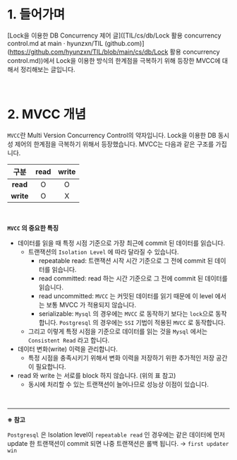 # 1. 들어가며

[Lock을 이용한 DB Concurrency 제어 글]([TIL/cs/db/Lock 활용 concurrency control.md at main · hyunzxn/TIL (github.com)](https://github.com/hyunzxn/TIL/blob/main/cs/db/Lock 활용 concurrency control.md))에서 Lock을 이용한 방식의 한계점을 극복하기 위해 등장한 MVCC에 대해서 정리해보는 글입니다.

&nbsp;

# 2. MVCC 개념

`MVCC`란 Multi Version Concurrency Control의 약자입니다. Lock을 이용한 DB 동시성 제어의 한계점을 극복하기 위해서 등장했습니다. MVCC는 다음과 같은 구조를 가집니다.

|   구분    | read | write |
| :-------: | :--: | :---: |
| **read**  |  O   |   O   |
| **write** |  O   |   X   |

<br>

**`MVCC` 의 중요한 특징**

- 데이터를 읽을 때 특정 시점 기준으로 가장 최근에 commit 된 데이터를 읽습니다.
   - 트랜잭션의 `Isolation Level` 에 따라 달라질 수 있습니다.
     - repeatable read: 트랜잭션 시작 시간 기준으로 그 전에 commit 된 데이터를 읽습니다.
     - read committed: read 하는 시간 기준으로 그 전에 commit 된 데이터를 읽습니다.
     - read uncommitted: `MVCC` 는 커밋된 데이터를 읽기 때문에 이 level 에서는 보통 MVCC 가 적용되지 않습니다.
     - serializable: `Mysql` 의 경우에는 `MVCC` 로 동작하기 보다는 `lock`으로 동작합니다. `Postgresql` 의 경우에는 `SSI` 기법이 적용된 `MVCC` 로 동작합니다.
   - 그리고 이렇게 특정 시점을 기준으로 데이터를 읽는 것을 `Mysql` 에서는 `Consistent Read` 라고 합니다.
- 데이터 변화(write) 이력을 관리합니다.
  - 특정 시점을 충족시키기 위해서 변화 이력을 저장하기 위한 추가적인 저장 공간이 필요합니다.
- read 와 write 는 서로를 block 하지 않습니다. (위의 표 참고)
  - 동시에 처리할 수 있는 트랜잭션이 늘어나므로 성능상 이점이 있습니다.

<br>

----

**※ 참고**

`Postgresql` 은 Isolation level이 `repeatable read` 인 경우에는 같은 데이터에 먼저 update 한 트랜잭션이 commit 되면 나중 트랜잭션은 롤백 됩니다. → `first updater win`

